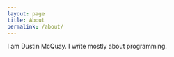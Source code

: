 ```yaml
---
layout: page
title: About
permalink: /about/
---
```


I am Dustin McQuay. I write mostly about programming.
